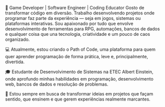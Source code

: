 🎲 Game Developer | Software Engineer | Coding Educator
Gosto de transformar código em diversão. Trabalho desenvolvendo projetos onde programar faz parte da experiência — seja em jogos, sistemas ou plataformas interativas. Sou apaixonado por tudo que envolve desenvolvimento de ferramentas para RPG, automações, bancos de dados e qualquer coisa que una tecnologia, criatividade e um pouco de caos organizado.

💻 Atualmente, estou criando o Path of Code, uma plataforma para quem quer aprender programação de forma prática, leve e, principalmente, divertida.

🎓 Estudante de Desenvolvimento de Sistemas na ETEC Albert Einstein, onde aprofundo minhas habilidades em programação, desenvolvimento web, bancos de dados e resolução de problemas.

🚀 Estou sempre em busca de transformar ideias em projetos que façam sentido, que ensinem e que gerem experiências realmente marcantes.

